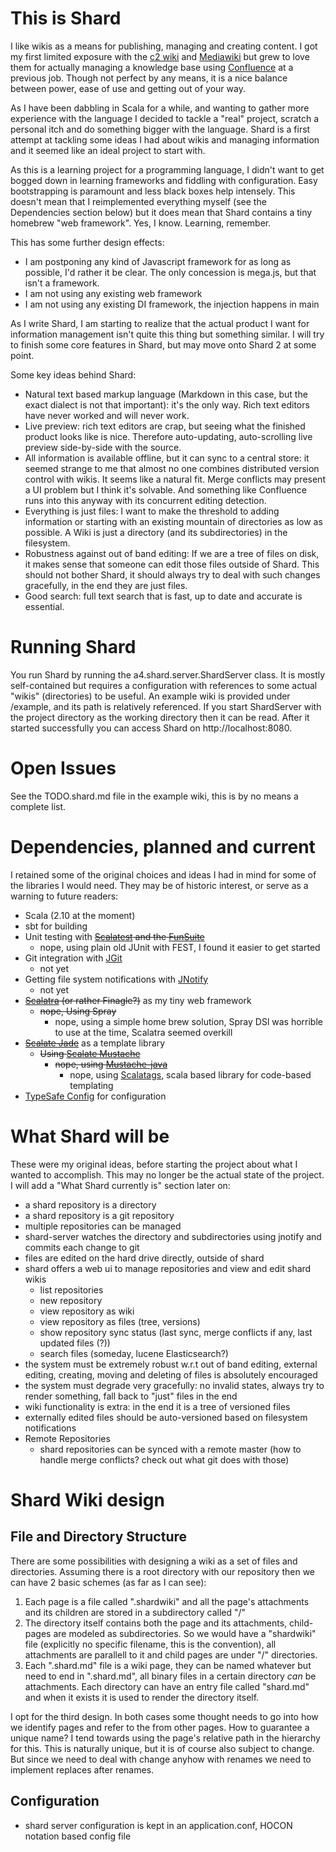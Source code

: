 # This is Shard
I like wikis as a means for publishing, managing and creating content. I got my first limited exposure with
the [c2 wiki](http://c2.com/cgi/wiki) and [Mediawiki](https://www.mediawiki.org/wiki/MediaWiki) but grew to
love them for actually managing a knowledge base using [Confluence](https://www.atlassian.com/software/confluence)
at a previous job. Though not perfect by any means, it is a nice balance between power, ease of use and getting out
of your way.

As I have been dabbling in Scala for a while, and wanting to gather more experience with the language I decided to
tackle a "real" project, scratch a personal itch and do something bigger with the language. Shard is a first attempt
at tackling some ideas I had about wikis and managing information and it seemed like an ideal project to start with.

As this is a learning project for a programming language, I didn't want to get bogged down in learning frameworks and
fiddling with configuration. Easy bootstrapping is paramount and less black boxes help intensely. This doesn't mean that
I reimplemented everything myself (see the Dependencies section below) but it does mean that Shard contains a tiny
homebrew "web framework". Yes, I know. Learning, remember.

This has some further design effects:
- I am postponing any kind of Javascript framework for as long as possible, I'd rather it be clear. The only concession
  is mega.js, but that isn't a framework.
- I am not using any existing web framework
- I am not using any existing DI framework, the injection happens in main

As I write Shard, I am starting to realize that the actual product I want for information management isn't quite this
thing but something similar. I will try to finish some core features in Shard, but may move onto Shard 2 at some point.

Some key ideas behind Shard:
- Natural text based markup language (Markdown in this case, but the exact dialect is not that important): it's the only
way. Rich text editors have never worked and will never work.
- Live preview: rich text editors are crap, but seeing what the finished product looks like is nice. Therefore
auto-updating, auto-scrolling live preview side-by-side with the source.
- All information is available offline, but it can sync to a central store: it seemed strange to me that almost no one
combines distributed version control with wikis. It seems like a natural fit. Merge conflicts may present a UI problem
but I think it's solvable. And something like Confluence runs into this anyway with its concurrent editing detection.
- Everything is just files: I want to make the threshold to adding information or starting with an existing mountain
of directories as low as possible. A Wiki is just a directory (and its subdirectories) in the filesystem.
- Robustness against out of band editing: If we are a tree of files on disk, it makes sense that someone can edit those
files outside of Shard. This should not bother Shard, it should always try to deal with such changes gracefully, in the
end they are just files.
- Good search: full text search that is fast, up to date and accurate is essential.

# Running Shard

You run Shard by running the a4.shard.server.ShardServer class. It is mostly self-contained but requires a configuration
with references to some actual "wikis" (directories) to be useful. An example wiki is provided under /example, and its
path is relatively referenced. If you start ShardServer with the project directory as the working directory then it can
be read. After it started successfully you can access Shard on http://localhost:8080.

# Open Issues

See the TODO.shard.md file in the example wiki, this is by no means a complete list.

# Dependencies, planned and current
I retained some of the original choices and ideas I had in mind for some of the libraries I would need. They may be of
historic interest, or serve as a warning to future readers:
- Scala (2.10 at the moment)
- sbt for building
- Unit testing with ~~[Scalatest](http://www.scalatest.org/) and the [FunSuite](http://www.scalatest.org/getting_started_with_fun_suite)~~
  - nope, using plain old JUnit with FEST, I found it easier to get started
- Git integration with [JGit](http://eclipse.org/jgit/)
  - not yet
- Getting file system notifications with [JNotify](http://jnotify.sourceforge.net/)
  - not yet
- ~~[Scalatra](https://github.com/scalatra/scalatra) (or rather Finagle?)~~ as my tiny web framework
  - ~~nope, Using Spray~~
    - nope, using a simple home brew solution, Spray DSl was horrible to use at the time, Scalatra seemed overkill
- ~~[Scalate Jade](http://scalate.fusesource.org/documentation/jade.html)~~ as a template library
  - ~~Using [Scalate Mustache](https://scalate.github.io/scalate/documentation/mustache.html#features)~~
    - ~~nope, using [Mustache-java](https://github.com/spullara/mustache.java)~~
      - nope, using [Scalatags](https://github.com/lihaoyi/scalatags), scala based library for code-based templating
- [TypeSafe Config](https://github.com/typesafehub/config) for configuration

# What Shard will be
These were my original ideas, before starting the project about what I wanted to accomplish. This may no longer be the
actual state of the project. I will add a "What Shard currently is" section later on:
- a shard repository is a directory
- a shard repository is a git   repository
- multiple repositories can be managed
- shard-server watches the directory and subdirectories using jnotify and commits each change to git
- files are edited on the hard drive directly, outside of shard
- shard offers a web ui to manage repositories and view and edit shard wikis
  - list repositories
  - new repository
  - view repository as wiki
  - view repository as files (tree, versions)
  - show repository sync status (last sync, merge conflicts if any, last updated files (?))
  - search files (someday, lucene Elasticsearch?)
- the system must be extremely robust w.r.t out of band editing, external editing, creating, moving and deleting of files is absolutely encouraged
- the system must degrade very gracefully: no invalid states, always try to render something, fall back to "just" files in the end
- wiki functionality is extra: in the end it is a tree of versioned files
- externally edited files should be auto-versioned based on filesystem notifications 
- Remote Repositories
  - shard repositories can be synced with a remote master (how to handle merge conflicts? check out what git does with those)

# Shard Wiki design
## File and Directory Structure
There are some possibilities with designing a wiki as a set of files and directories. Assuming there is a root directory with our repository then we can have 2 basic schemes (as far as I can see):

1. Each page is a file called "<filename>.shardwiki" and all the page's attachments and its children are stored in a subdirectory called "<filename>/"
2. The directory itself contains both the page and its attachments, child-pages are modeled as subdirectories. So we would have a "shardwiki" file (explicitly no specific filename, this is the convention), all attachments are parallell to it and child pages are under "<childpage>/" directories.
3. Each ".shard.md" file is a wiki page, they can be named whatever but need to end in ".shard.md", 
   all binary files in a certain directory _can_ be attachments. Each directory can have an entry file called "shard.md" 
   and when it exists it is used to render the directory itself. 

I opt for the third design. In both cases some thought needs to go into how we identify pages and refer to the from other pages. How to guarantee a unique name? I tend towards using the page's relative path in the hierarchy for this. This is naturally unique, but it is of course also subject to change. But since we need to deal with change anyhow with renames we need to implement replaces after renames.

## Configuration
* shard server configuration is kept in an application.conf, HOCON notation based config file
